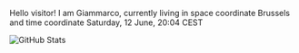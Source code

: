 Hello visitor! I am Giammarco, currently living in space coordinate Brussels and time coordinate Saturday, 12 June, 20:04 CEST

![GitHub Stats](https://github-readme-stats.vercel.app/api?username=grcasanova)

